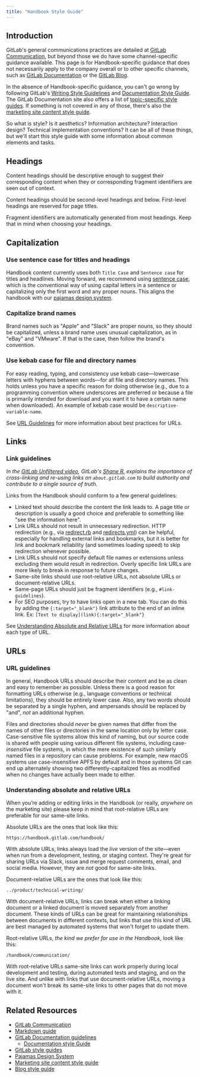 ```yaml
---
title: "Handbook Style Guide"
---
```


## Introduction

GitLab's general communications practices are detailed at [GitLab Communication](/handbook/communication/), but beyond those we do have some channel-specific guidance available. This page is for Handbook-specific guidance that does not necessarily apply to the company overall or to other specific channels, such as [GitLab Documentation](https://docs.gitlab.com/) or the [GitLab Blog](https://about.gitlab.com/blog/).

In the absence of Handbook-specific guidance, you can't go wrong by following GitLab's [Writing Style Guidelines](/handbook/communication/#writing-style-guidelines) and [Documentation Style Guide](https://docs.gitlab.com/ee/development/documentation/styleguide/). The GitLab Documentation site also offers a list of [topic-specific style guides](https://docs.gitlab.com/ee/development/contributing/style_guides.html). If something is not covered in any of those, there's also the [marketing site content style guide](/handbook/marketing/brand-and-product-marketing/brand/content-style-guide.md).

So what is style? Is it aesthetics? Information architecture? Interaction design? Technical implementation conventions? It can be all of these things, but we'll start this style guide with some information about common elements and tasks.

## Headings

Content headings should be descriptive enough to suggest their corresponding content when they or corresponding fragment identifiers are seen out of context.

Content headings should be second-level headings and below. First-level headings are reserved for page titles.

Fragment identifiers are automatically generated from most headings. Keep that in mind when choosing your headings.

## Capitalization

### Use sentence case for titles and headings

Handbook content currently uses both `Title Case` and `Sentence case` for titles and headlines. Moving forward, we recommend using [sentence case](https://www.thoughtco.com/sentence-case-titles-1691944), which is the conventional way of using capital letters in a sentence or capitalizing only the first word and any proper nouns. This aligns the handbook with our [pajamas design system](https://design.gitlab.com/content/punctuation/).

### Capitalize brand names

Brand names such as "Apple" and "Slack" are proper nouns, so they should be capitalized, unless a brand name uses unusual capitalization, as in "eBay" and "VMware". If that is the case, then follow the brand's convention.

### Use kebab case for file and directory names

For easy reading, typing, and consistency use kebab case—lowercase letters with hyphens between words—for all file and directory names. This holds unless you have a specific reason for doing otherwise (e.g., due to a programming convention where underscores are preferred or because a file is primarily intended for download and you want it to have a certain name when downloaded). An example of kebab case would be `descriptive-variable-name`.

See [URL Guidelines](#url-guidelines) for more information about best practices for URLs.

## Links

### Link guidelines

*In the [GitLab Unfiltered video](https://www.youtube.com/playlist?list=PL05JrBw4t0Kq7QUX-Ux5fOunQotqJbECc), GitLab's [Shane R.](https://gitlab.com/shanerice) explains the importance of cross-linking and re-using links on `about.gitlab.com` to build authority and contribute to a single source of truth.*

Links from the Handbook should conform to a few general guidelines:

- Linked text should describe the content the link leads to. A page title or description is usually a good choice and preferable to something like "see the information here".
- Link URLs should not result in unnecessary redirection. HTTP redirection (e.g., via [redirect.rb](https://gitlab.com/gitlab-com/www-gitlab-com/blob/master/lib/redirect.rb) and [redirects.yml](https://gitlab.com/gitlab-com/www-gitlab-com/blob/master/data/redirects.yml)) can be helpful, especially for handling external links and bookmarks, but it is better for link and bookmark reliability (and sometimes loading speed) to skip redirection whenever possible.
- Link URLs should not specify default file names or extensions unless excluding them would result in redirection. Overly specific link URLs are more likely to break in response to future changes.
- Same-site links should use root-relative URLs, not absolute URLs or document-relative URLs.
- Same-page URLs should just be fragment identifiers (e.g., `#link-guidelines`).
- For SEO purposes, try to have links open in a new tab. You can do this by adding the `{:target="_blank"}` link attribute to the end of an inline link. Ex: `[Text to display](link){:target="_blank"}`

See [Understanding Absolute and Relative URLs](#understanding-absolute-and-relative-urls) for more information about each type of URL.

## URLs

### URL guidelines

In general, Handbook URLs should describe their content and be as clean and easy to remember as possible. Unless there is a good reason for formatting URLs otherwise (e.g., language conventions or technical limitations), they should be entirely lower case. Also, any two words should be separated by a single hyphen, and ampersands should be replaced by "and", *not* an additional hyphen.

Files and directories should *never* be given names that differ from the names of other files or directories in the same location only by letter case. Case-sensitive file systems allow this kind of naming, but our source code is shared with people using various different file systems, including case-*insensitive* file systems, in which the mere existence of such similarly named files in a repository can cause problems. For example, new macOS systems use case-insensitive APFS by default and in those systems Git can end up alternately showing two differently-capitalized files as modified when no changes have actually been made to either.

### Understanding absolute and relative URLs

When you’re adding or editing links in the Handbook (or really, *anywhere* on the marketing site) please keep in mind that root-relative URLs are preferable for our same-site links.

Absolute URLs are the ones that look like this:

```text
https://handbook.gitlab.com/handbook/
```

With absolute URLs, links always load the *live* version of the site—even when run from a development, testing, or staging context. They're great for sharing URLs via Slack, issue and merge request comments, email, and social media. However, they are *not* good for same-site links.

Document-relative URLs are the ones that look like this:

```text
../product/technical-writing/
```

With document-relative URLs, links can break when either a linking document or a linked document is moved separately from another document. These kinds of URLs can be great for maintaining relationships between documents in different contexts, but links that use this kind of URL are best managed by automated systems that won't forget to update them.

Root-relative URLs, *the kind we prefer for use in the Handbook*, look like this:

```text
/handbook/communication/
```

With root-relative URLs same-site links can work properly during local development and testing, during automated tests and staging, and on the live site. And unlike with links that use document-relative URLs, moving a document won't break its same-site links to other pages that do not move with it.

## Related Resources

- [GitLab Communication](/handbook/communication/)
- [Markdown guide](/handbook/markdown-guide/)
- [GitLab Documentation guidelines](https://docs.gitlab.com/ee/development/documentation/)
  - [Documentation style Guide](https://docs.gitlab.com/ee/development/documentation/styleguide/)
- [GitLab style guides](https://docs.gitlab.com/ee/development/contributing/style_guides.html)
- [Pajamas Design System](https://design.gitlab.com/)
- [Marketing site content style guide](/handbook/marketing/brand-and-product-marketing/brand/content-style-guide.md)
- [Blog style guide](/handbook/marketing/brand-and-product-marketing/content/editorial-team/)
